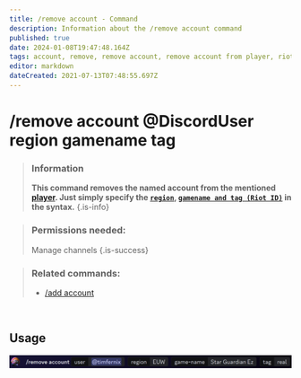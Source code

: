 ```yaml
---
title: /remove account - Command
description: Information about the /remove account command
published: true
date: 2024-01-08T19:47:48.164Z
tags: account, remove, remove account, remove account from player, riotid
editor: markdown
dateCreated: 2021-07-13T07:48:55.697Z
---
```


# /remove account @DiscordUser region gamename tag

>### Information
>**This command removes the named account from the mentioned [player](/en/terms/player). Just simply specify the [`region`](/en/terms/region), [`gamename and tag (Riot ID)`](/en/terms/riotid) in the syntax.**
>{.is-info}

>### Permissions needed:
> Manage channels
>{.is-success}

>### Related commands:
>-   [/add account](/en/commands/add/account/)  
 
 
<br>

## Usage
![](/en_/en_remove_account_riotid.png)